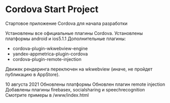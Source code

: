 # Cordova Start Project
 Стартовое приложение Cordova для начала разработки
 
Установлены все официальные плагины Cordova.
Установлены платформы android и ios5.1.1
Дополнительные плагины:
- cordova-plugin-wkwebview-engine
- yandex-appmetrica-plugin-cordova
- cordova-plugin-remote-injection

Движек рендеринга переключен на wkwebview (иначе, не пройдет публикацию в AppStore).


10 августа 2021
Обновлены платформы
Обновлен плагин remote injection
Добавлены плагины firebasex, socialsharing и speechrecognition
Смотрите примеры в /www/index.html
